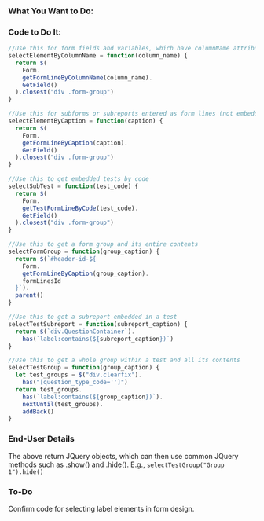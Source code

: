 ### What You Want to Do:

### Code to Do It:
```javascript
//Use this for form fields and variables, which have columnName attributes
selectElementByColumnName = function(column_name) {
  return $(
    Form.
    getFormLineByColumnName(column_name).
    GetField()
  ).closest("div .form-group")
}

//Use this for subforms or subreports entered as form lines (not embedded in tests). Also works for form fields if field caption is preferred.
selectElementByCaption = function(caption) {
  return $(
    Form.
    getFormLineByCaption(caption).
    GetField()
  ).closest("div .form-group")
}

//Use this to get embedded tests by code
selectSubTest = function(test_code) {
  return $(
    Form.
    getTestFormLineByCode(test_code).
    GetField()
  ).closest("div .form-group")
}

//Use this to get a form group and its entire contents
selectFormGroup = function(group_caption) {
  return $(`#header-id-${
    Form.
    getFormLineByCaption(group_caption).
    formLinesId
  }`).
  parent()
}

//Use this to get a subreport embedded in a test
selectTestSubreport = function(subreport_caption) {
  return $(`div.QuestionContainer`).
    has(`label:contains(${subreport_caption})`)
}

//Use this to get a whole group within a test and all its contents
selectTestGroup = function(group_caption) {
  let test_groups = $("div.clearfix").
    has("[question_type_code='']")
  return test_groups.
    has(`label:contains(${group_caption})`).
    nextUntil(test_groups).
    addBack()
}
```

### End-User Details
The above return JQuery objects, which can then use common JQuery methods such as .show() and .hide().
E.g., `selectTestGroup("Group 1").hide()`

### To-Do
Confirm code for selecting label elements in form design.
